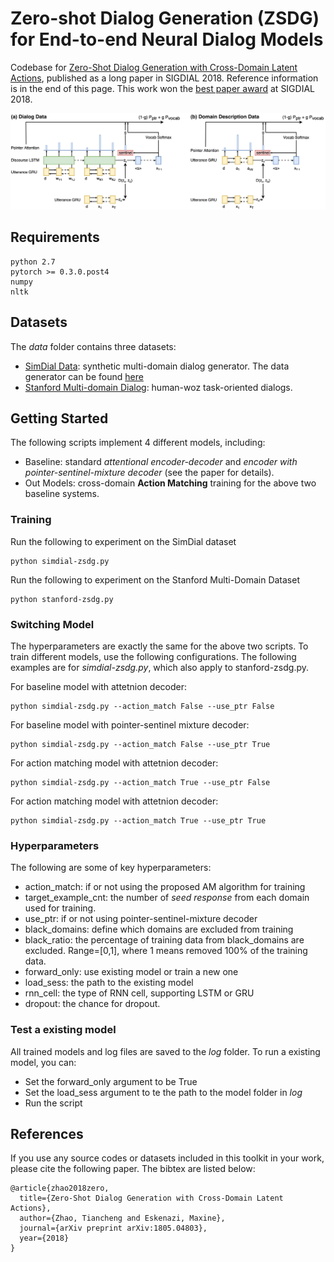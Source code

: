 # Zero-shot Dialog Generation (ZSDG) for End-to-end Neural Dialog Models
Codebase for [Zero-Shot Dialog Generation with Cross-Domain Latent Actions](https://arxiv.org/abs/1805.04803), published as a long paper in SIGDIAL 2018. Reference information is in the end of this page.
This work won the [best paper award](http://workshops.sigdial.org/conference19/proceedings.html#bestpapercandidates) at SIGDIAL 2018.

<p align="center">
  <img width="700" src="sigdial_zs_ed.png">
</p>

## Requirements
    python 2.7
    pytorch >= 0.3.0.post4
    numpy
    nltk
    
## Datasets
The *data* folder contains three datasets:
- [SimDial Data](https://github.com/snakeztc/NeuralDialog-ZSDG/tree/master/data/simdial): synthetic multi-domain dialog generator. The data generator can be found [here](https://github.com/snakeztc/SimDial)
- [Stanford Multi-domain Dialog](https://nlp.stanford.edu/blog/a-new-multi-turn-multi-domain-task-oriented-dialogue-dataset/): human-woz task-oriented dialogs.


## Getting Started

The following scripts implement 4 different models, including:
- Baseline: standard *attentional encoder-decoder* and *encoder with pointer-sentinel-mixture decoder* (see the paper for details).
- Out Models: cross-domain **Action Matching** training for the above two baseline systems. 

### Training

Run the following to experiment on the SimDial dataset

    python simdial-zsdg.py
    
Run the following to experiment on the Stanford Multi-Domain Dataset

    python stanford-zsdg.py
    
    
### Switching Model

The hyperparameters are exactly the same for the above two scripts. To train different models, use the following 
configurations. The following examples are for *simdial-zsdg.py*, which also apply to stanford-zsdg.py.

For baseline model with attetnion decoder:

    python simdial-zsdg.py --action_match False --use_ptr False
    
For baseline model with pointer-sentinel mixture decoder:

    python simdial-zsdg.py --action_match False --use_ptr True    
    
For action matching model with attetnion decoder:

    python simdial-zsdg.py --action_match True --use_ptr False
    
For action matching model with attetnion decoder:

    python simdial-zsdg.py --action_match True --use_ptr True    


### Hyperparameters
The following are some of key hyperparameters:

- action_match: if or not using the proposed AM algorithm for training
- target_example_cnt: the number of *seed response* from each domain used for training.
- use_ptr: if or not using pointer-sentinel-mixture decoder
- black_domains: define which domains are excluded from training
- black_ratio: the percentage of training data from black_domains are excluded. Range=[0,1], where 1 means removed 
100% of the training data.
- forward_only: use existing model or train a new one
- load_sess: the path to the existing model
- rnn_cell: the type of RNN cell, supporting LSTM or GRU
- dropout: the chance for dropout.


### Test a existing model
All trained models and log files are saved to the *log* folder. To run a existing model, you can:

- Set the forward_only argument to be True
- Set the load_sess argument to te the path to the model folder in *log*
- Run the script 

## References
   If you use any source codes or datasets included in this toolkit in your work, please cite the following paper. The bibtex are listed below:
   
    @article{zhao2018zero,
      title={Zero-Shot Dialog Generation with Cross-Domain Latent Actions},
      author={Zhao, Tiancheng and Eskenazi, Maxine},
      journal={arXiv preprint arXiv:1805.04803},
      year={2018}
    }

